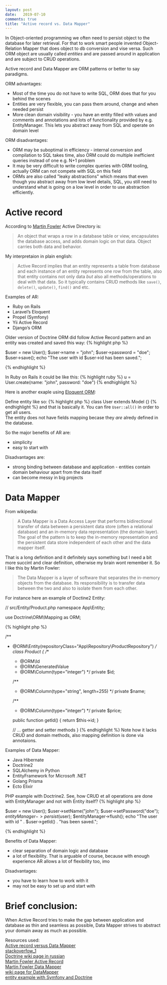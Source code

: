 ```yaml
---
layout: post
date:   2019-07-10
comments: true
title: "Active record vs. Data Mapper"
---
```


In Object-oriented programming we often need to persist object to the database for later retrieval. For that to work smart people invented Object-Relation Mapper that does object to db conversion and vise versa. Such ORM object are usually called _entities_ and are passed around in application and are subject to CRUD operations.  
 
Active record and Data Mapper are ORM patterns or better to say paradigms.

ORM advantages:
- Most of the time you do not have to write SQL, ORM does that for you behind the scenes
- Entities are very flexible, you can pass them around, change and when needed persist
- More clean domain visibility - you have an entity filled with values and comments and annotations and lots of functionality provided by e.g. EntityManager. This lets you abstract away from SQL and operate on domain level

ORM disadvantages:
- ORM may be suboptimal in efficiency - internal conversion and compilation to SQL takes time, also ORM could do multiple inefficient queries instead of one e.g. N+1 problem
- It may be very difficult to write complex queries with ORM tooling, actually ORM can not compete with SQL on this field
- ORMs are also called "leaky abstractions" which means that even though you abstract away from low level details, SQL, you still need to understand what is going on a low level in order to use abstraction efficiently.

# Active record

According to [Martin Fowler](https://martinfowler.com/eaaCatalog/activeRecord.html) Active Directory is:  
> An object that wraps a row in a database table or view, encapsulates the database 
access, and adds domain logic on that data. Object carries both data and behavior.

My interpretaion in plain english:  
> Active Record implies that an entity represents a table from database and each 
instance of an entity represents one row from the table, also that entity contains 
not only data *but* also all methods/operations to deal with that data. So it 
typically contains CRUD methods like `save()`, `delete()`, `update()`, `find()` and etc.   

Examples of AR:
- Ruby on Rails
- Laravel’s Eloquent
- Propel (Symfony)
- Yii Active Record
- Django’s ORM

Older version of Doctrine ORM did follow Active Record pattern and an entity was created and saved this way:
{% highlight php %}

$user = new User();
$user->name = "john";
$user->password = "doe";
$user->save();
echo "The user with id $user->id has been saved.";

{% endhighlight %}

In Ruby on Rails it could be like this: 
{% highlight ruby %}
u = User.create(name: "john", password: "doe")
{% endhighlight %}

Here is another exaple using [Eloquent ORM](https://laravel.com/docs/5.0/eloquent):

Define entity like so:
{% highlight php %}
class User extends Model {}
{% endhighlight %}
and that is basically it. You can fire `User::all()` in order to get all users.  
The entity does not have fields mapping becase they *are* alredy defined in the database.

So the major benefits of AR are:
- simplicity
- easy to start with

Disadvantages are:
- strong binding between database and application - entities contain domain behaviour apart from the data itself
- can become messy in big projects

# Data Mapper

From wikipedia:
> A Data Mapper is a Data Access Layer that performs bidirectional transfer of data between a persistent data store (often a relational database) and an in-memory data representation (the domain layer). The goal of the pattern is to keep the in-memory representation and the persistent data store independent of each other and the data mapper itself.

That is a long definition and it definitely says something but I need a bit more succint and clear definition, otherwise my brain wont remember it. So I like this by Martin Fowler:
> The Data Mapper is a layer of software that separates the in-memory objects from the database. Its responsibility is to transfer data between the two and also to isolate them from each other. 

For instance here an example of Doctine2 Entity:

// src/Entity/Product.php
namespace App\Entity;

use Doctrine\ORM\Mapping as ORM;

{% highlight php %}

/**
 * @ORM\Entity(repositoryClass="App\Repository\ProductRepository")
 */
class Product
{
    /**
     * @ORM\Id
     * @ORM\GeneratedValue
     * @ORM\Column(type="integer")
     */
    private $id;

    /**
     * @ORM\Column(type="string", length=255)
     */
    private $name;

    /**
     * @ORM\Column(type="integer")
     */
    private $price;

    public function getId()
    {
        return $this->id;
    }

    // ... getter and setter methods
}
{% endhighlight %}
Note how it lacks CRUD and domain methods, also mapping definition is done via annotaions.

Examples of Data Mapper:
- Java Hibernate
- Doctrine2
- SQLAlchemy in Python
- EntityFramework for Microsoft .NET
- Golang Prisma
- Ecto Elixir

PHP example with Doctrine2. See, how CRUD et all operations are done with EntityManager and not with Entity itself?
{% highlight php %}

$user = new User();
$user->setName("john");
$user->setPassword("doe");
$entityManager->persist($user);
$entityManager->flush();
echo "The user with id " . $user->getId() . "has been saved.";

{% endhighlight %}

Benefits of Data Mapper:
- clear separation of domain logic and database
- a lot of flexibility. That is arguable of course, because with enough experience AR allows a lot of flexibility too, imo

Disadvantages:
- you have to learn how to work with it
- may not be easy to set up and start with

# Brief conclusion: 
When Active Record tries to make the gap between application and database as thin and seamless as possible, Data Mapper strives to abstract your domain away as much as possible.

Resources used:   
[Active record versus Data Mapper](https://www.thoughtfulcode.com/orm-active-record-vs-data-mapper/)   
[stackoverfow_1](https://stackoverflow.com/questions/4667906/the-advantages-and-disadvantages-of-using-orm)   
[Doctrine wiki page in russian](https://ru.wikipedia.org/wiki/Doctrine)   
[Martin Fowler Active Record](https://martinfowler.com/eaaCatalog/activeRecord.html)   
[Martin Fowler Data Mapper](https://martinfowler.com/eaaCatalog/dataMapper.html)    
[wiki page for DataMapper](https://en.wikipedia.org/wiki/Data_mapper_pattern)   
[entity example with Symfony and Doctrine](https://symfony.com/doc/current/doctrine.html#creating-an-entity-class)  


